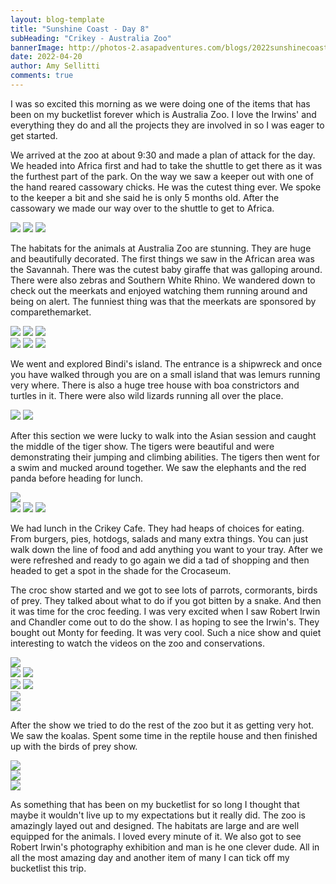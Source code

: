 ```yaml
---
layout: blog-template
title: "Sunshine Coast - Day 8"
subHeading: "Crikey - Australia Zoo"
bannerImage: http://photos-2.asapadventures.com/blogs/2022sunshinecoast/2022-04-20/IMG_8832.JPG_compressed.JPEG
date: 2022-04-20
author: Amy Sellitti
comments: true
---
```


I was so excited this morning as we were doing one of the items that has been on my bucketlist forever which is Australia Zoo. I love the Irwins' and everything they do and all the projects they are involved in so I was eager to get started.

We arrived at the zoo at about 9:30 and made a plan of attack for the day. We headed into Africa first and had to take the shuttle to get there as it was the furthest part of the park. On the way we saw a keeper out with one of the hand reared cassowary chicks. He was the cutest thing ever. We spoke to the keeper a bit and she said he is only 5 months old. After the cassowary we made our way over to the shuttle to get to Africa.

<div class="grid-1l-2w">
  <img src="http://photos-2.asapadventures.com/blogs/2022sunshinecoast/2022-04-20/PXL_20220419_233553421.jpg_compressed.JPEG"/>
  <img src="http://photos-2.asapadventures.com/blogs/2022sunshinecoast/2022-04-20/PXL_20220419_233726320.jpg_compressed.JPEG"/>
  <img src="http://photos-2.asapadventures.com/blogs/2022sunshinecoast/2022-04-20/PXL_20220419_234517561.MP.jpg_compressed.JPEG"/>
</div>

The habitats for the animals at Australia Zoo are stunning. They are huge and beautifully decorated. The first things we saw in the African area was the Savannah. There was the cutest baby giraffe that was galloping around. There were also zebras and Southern White Rhino. We wandered down to check out the meerkats and enjoyed watching them running around and being on alert. The funniest thing was that the meerkats are sponsored by comparethemarket.

<div class="grid-3c">
  <img src="http://photos-2.asapadventures.com/blogs/2022sunshinecoast/2022-04-20/PXL_20220420_003437777.MP.jpg_compressed.JPEG"/>
  <img src="http://photos-2.asapadventures.com/blogs/2022sunshinecoast/2022-04-20/PXL_20220420_004112515.MP.jpg_compressed.JPEG"/>
  <img src="http://photos-2.asapadventures.com/blogs/2022sunshinecoast/2022-04-20/IMG_8596.JPG_compressed.JPEG"/>
</div>
<div class="grid-3c">
  <img src="http://photos-2.asapadventures.com/blogs/2022sunshinecoast/2022-04-20/IMG_8575.JPG_compressed.JPEG"/>
  <img src="http://photos-2.asapadventures.com/blogs/2022sunshinecoast/2022-04-20/IMG_8586.JPG_compressed.JPEG"/>
  <img src="http://photos-2.asapadventures.com/blogs/2022sunshinecoast/2022-04-20/IMG_8618.JPG_compressed.JPEG"/>
</div>

We went and explored Bindi's island. The entrance is a shipwreck and once you have walked through you are on a small island that was lemurs running very where. There is also a huge tree house with boa constrictors and turtles in it. There were also wild lizards running all over the place.

<div class="grid-2c">
  <img src="http://photos-2.asapadventures.com/blogs/2022sunshinecoast/2022-04-20/IMG_8635.JPG_compressed.JPEG"/>
  <img src="http://photos-2.asapadventures.com/blogs/2022sunshinecoast/2022-04-20/IMG_8640.JPG_compressed.JPEG"/>
</div>

After this section we were lucky to walk into the Asian session and caught the middle of the tiger show. The tigers were beautiful and were demonstrating their jumping and climbing abilities. The tigers then went for a swim and mucked around together. We saw the elephants and the red panda before heading for lunch.

<div class="center-image"><img src="http://photos-2.asapadventures.com/blogs/2022sunshinecoast/2022-04-20/IMG_8713-edited.JPG_compressed.JPEG" /></div>
<div class="grid-3c">
  <img src="http://photos-2.asapadventures.com/blogs/2022sunshinecoast/2022-04-20/IMG_8682.JPG_compressed.JPEG"/>
  <img src="http://photos-2.asapadventures.com/blogs/2022sunshinecoast/2022-04-20/IMG_8689.JPG_compressed.JPEG"/>
  <img src="http://photos-2.asapadventures.com/blogs/2022sunshinecoast/2022-04-20/IMG_8693.JPG_compressed.JPEG"/>
</div>

We had lunch in the Crikey Cafe. They had heaps of choices for eating. From burgers, pies, hotdogs, salads and many extra things. You can just walk down the line of food and add anything you want to your tray. After we were refreshed and ready to go again we did a tad of shopping and then headed to get a spot in the shade for the Crocaseum.

The croc show started and we got to see lots of parrots, cormorants, birds of prey. They talked about what to do if you got bitten by a snake. And then it was time for the croc feeding. I was very excited when I saw Robert Irwin and Chandler come out to do the show. I as hoping to see the Irwin's. They bought out Monty for feeding. It was very cool. Such a nice show and quiet interesting to watch the videos on the zoo and conservations.

<div class="center-image"><img src="http://photos-2.asapadventures.com/blogs/2022sunshinecoast/2022-04-20/PXL_20220420_025039088.jpg_compressed.JPEG" /></div>
<div class="grid-2c">
  <img src="http://photos-2.asapadventures.com/blogs/2022sunshinecoast/2022-04-20/IMG_8730.JPG_compressed.JPEG"/>
  <img src="http://photos-2.asapadventures.com/blogs/2022sunshinecoast/2022-04-20/IMG_8747.JPG_compressed.JPEG"/>
</div>
<div class="grid-2c">
  <img src="http://photos-2.asapadventures.com/blogs/2022sunshinecoast/2022-04-20/IMG_8788.JPG_compressed.JPEG"/>
  <img src="http://photos-2.asapadventures.com/blogs/2022sunshinecoast/2022-04-20/IMG_8798.JPG_compressed.JPEG"/>
</div>
<div class="center-image"><img src="http://photos-2.asapadventures.com/blogs/2022sunshinecoast/2022-04-20/IMG_8832.JPG_compressed.JPEG" /></div>
<div class="center-image"><img src="http://photos-2.asapadventures.com/blogs/2022sunshinecoast/2022-04-20/IMG_8818.JPG_compressed.JPEG" /></div>

After the show we tried to do the rest of the zoo but it as getting very hot. We saw the koalas. Spent some time in the reptile house and then finished up with the birds of prey show.

<div class="center-image"><img src="http://photos-2.asapadventures.com/blogs/2022sunshinecoast/2022-04-20/IMG_8846.JPG_compressed.JPEG" /></div>
<div class="center-image"><img src="http://photos-2.asapadventures.com/blogs/2022sunshinecoast/2022-04-20/IMG_8854.JPG_compressed.JPEG" /></div>
<div class="center-image"><img src="http://photos-2.asapadventures.com/blogs/2022sunshinecoast/2022-04-20/IMG_8882.JPG_compressed.JPEG" /></div>

As something that has been on my bucketlist for so long I thought that maybe it wouldn't live up to my expectations but it really did. The zoo is amazingly layed out and designed. The habitats are large and are well equipped for the animals. I loved every minute of it. We also got to see Robert Irwin's photography exhibition and man is he one clever dude. All in all the most amazing day and another item of many I can tick off my bucketlist this trip.
